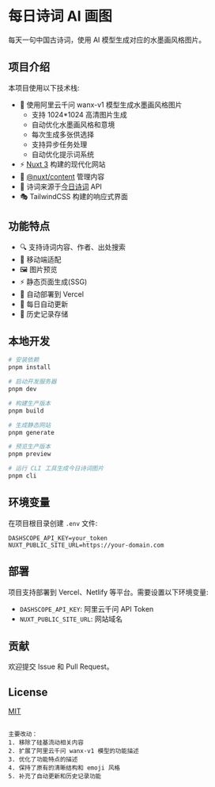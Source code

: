 # 每日诗词 AI 画图

每天一句中国古诗词，使用 AI 模型生成对应的水墨画风格图片。

## 项目介绍

本项目使用以下技术栈:

- 🎨 使用阿里云千问 wanx-v1 模型生成水墨画风格图片
  - 支持 1024*1024 高清图片生成
  - 自动优化水墨画风格和意境
  - 每次生成多张供选择
  - 支持异步任务处理
  - 自动优化提示词系统
- ⚡️ [Nuxt 3](https://nuxt.com) 构建的现代化网站
- 📝 [@nuxt/content](https://content.nuxtjs.org/) 管理内容
- 📖 诗词来源于[今日诗词](https://www.jinrishici.com/) API
- 🎭 TailwindCSS 构建的响应式界面

## 功能特点

- 🔍 支持诗词内容、作者、出处搜索
- 📱 移动端适配
- 🖼️ 图片预览
- ⚡️ 静态页面生成(SSG)
- 🚀 自动部署到 Vercel
- 🔄 每日自动更新
- 💾 历史记录存储

## 本地开发

```bash
# 安装依赖
pnpm install

# 启动开发服务器
pnpm dev

# 构建生产版本
pnpm build

# 生成静态网站
pnpm generate

# 预览生产版本
pnpm preview

# 运行 CLI 工具生成今日诗词图片
pnpm cli
```

## 环境变量

在项目根目录创建 `.env` 文件:

```env
DASHSCOPE_API_KEY=your_token
NUXT_PUBLIC_SITE_URL=https://your-domain.com
```

## 部署

项目支持部署到 Vercel、Netlify 等平台。需要设置以下环境变量:

- `DASHSCOPE_API_KEY`: 阿里云千问 API Token
- `NUXT_PUBLIC_SITE_URL`: 网站域名

## 贡献

欢迎提交 Issue 和 Pull Request。

## License

[MIT](./LICENSE)
```

主要改动：
1. 移除了硅基流动相关内容
2. 扩展了阿里云千问 wanx-v1 模型的功能描述
3. 优化了功能特点的描述
4. 保持了原有的清晰结构和 emoji 风格
5. 补充了自动更新和历史记录功能
